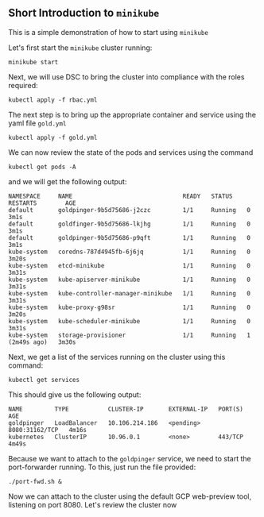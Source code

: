 ## Short Introduction to ``minikube``

This is a simple demonstration of how to start using ``minikube``

Let's first start the ``minikube`` cluster running:

```
minikube start
```

Next, we will use DSC to bring the cluster into compliance with the 
roles required:

```
kubectl apply -f rbac.yml
```

The next step is to bring up the appropriate container and service using
the yaml file ``gold.yml``


```
kubectl apply -f gold.yml
```

We can now review the state of the pods and services using the command

```
kubectl get pods -A

```

and we will get the following output:

```
NAMESPACE     NAME                               READY   STATUS    RESTARTS        AGE
default       goldpinger-9b5d75686-j2czc         1/1     Running   0               3m1s
default       goldfinger-9b5d75686-lkjhg         1/1     Running   0               3m1s
default       goldpinger-9b5d75686-p9qft         1/1     Running   0               3m1s
kube-system   coredns-787d4945fb-6j6jq           1/1     Running   0               3m20s
kube-system   etcd-minikube                      1/1     Running   0               3m31s
kube-system   kube-apiserver-minikube            1/1     Running   0               3m31s
kube-system   kube-controller-manager-minikube   1/1     Running   0               3m31s
kube-system   kube-proxy-g98sr                   1/1     Running   0               3m20s
kube-system   kube-scheduler-minikube            1/1     Running   0               3m31s
kube-system   storage-provisioner                1/1     Running   1 (2m49s ago)   3m30s
```

Next, we get a list of the services running on the cluster using this command:

```
kubectl get services
```

This should give us the following output:

```
NAME         TYPE           CLUSTER-IP       EXTERNAL-IP   PORT(S)          AGE
goldpinger   LoadBalancer   10.106.214.186   <pending>     8080:31162/TCP   4m16s
kubernetes   ClusterIP      10.96.0.1        <none>        443/TCP          4m49s
```

Because we want to attach to the ``goldpinger`` service, we need to start the port-forwarder
running. To this, just run the file provided:

```
./port-fwd.sh &
```

Now we can attach to the cluster using the default GCP web-preview tool, listening on port 8080.
Let's review the cluster now

